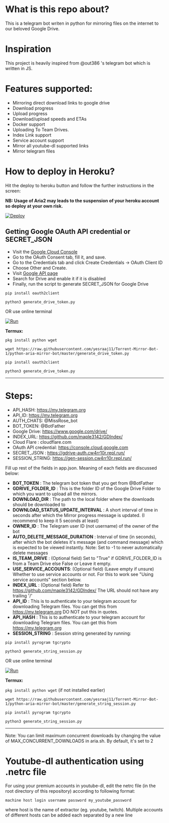 # What is this repo about?
This is a telegram bot writen in python for mirroring files on the internet to our beloved Google Drive.

# Inspiration 
This project is heavily inspired from @out386 's telegram bot which is written in JS.

# Features supported:
- Mirroring direct download links to google drive
- Download progress
- Upload progress
- Download/upload speeds and ETAs
- Docker support
- Uploading To Team Drives.
- Index Link support
- Service account support
- Mirror all youtube-dl supported links
- Mirror telegram files


# How to deploy in Heroku?
Hit the deploy to heroku button and follow the further instructions in the screen:

**NB: Usage of Aria2 may leads to the suspension of your heroku account so deploy at your own risk.**

<a href="https://heroku.com/deploy?template=https://github.com/yaara11/mirrobot">
  <img src="https://www.herokucdn.com/deploy/button.svg" alt="Deploy">
</a>


 

## Getting Google OAuth API credential or SECRET_JSON

- Visit the [Google Cloud Console](https://console.developers.google.com/apis/credentials)
- Go to the OAuth Consent tab, fill it, and save.
- Go to the Credentials tab and click Create Credentials -> OAuth Client ID
- Choose Other and Create.
- Visit [Google API page](https://console.developers.google.com/apis/library)
- Search for Drive and enable it if it is disabled
- Finally, run the script to generate SECRET_JSON for Google Drive

```
pip install oauth2client
```
```
python3 generate_drive_token.py
```
OR use online terminal

[![Run](https://img.shields.io/badge/Run%20Online-Red)](https://gdrive-auth.cw4rr10r.repl.run)

**Termux:**

``` pkg install python wget ```

``` wget https://raw.githubusercontent.com/yesraaj11/Torrent-Mirror-Bot-1/python-aria-mirror-bot/master/generate_drive_token.py ```

``` pip install oauth2client ```

``` python3 generate_drive_token.py ```
___

# Steps: 

- API_HASH: https://my.telegram.org 
- API_ID: https://my.telegram.org 
- AUTH_CHATS: @MissRose_bot 
- BOT_TOKEN: @BotFather 
- Google Drive: https://www.google.com/drive/ 
- INDEX_URL: https://github.com/maple3142/GDIndex/ 
- Cloud Flare : cloudflare.com 
- OAuth API credential: https://console.cloud.google.com 
- SECRET_JSON : https://gdrive-auth.cw4rr10r.repl.run/ 
- SESSION_STRING: https://gen-session.cw4rr10r.repl.run/

Fill up rest of the fields in app.json. Meaning of each fields are discussed below:
- **BOT_TOKEN** : The telegram bot token that you get from @BotFather
- **GDRIVE_FOLDER_ID** : This is the folder ID of the Google Drive Folder to which you want to upload all the mirrors.
- **DOWNLOAD_DIR** : The path to the local folder where the downloads should be downloaded to
- **DOWNLOAD_STATUS_UPDATE_INTERVAL** : A short interval of time in seconds after which the Mirror progress message is updated. (I recommend to keep it 5 seconds at least)  
- **OWNER_ID** : The Telegram user ID (not username) of the owner of the bot
- **AUTO_DELETE_MESSAGE_DURATION** : Interval of time (in seconds), after which the bot deletes it's message (and command message) which is expected to be viewed instantly. Note: Set to -1 to never automatically delete messages
- **IS_TEAM_DRIVE** : (Optional field) Set to "True" if GDRIVE_FOLDER_ID is from a Team Drive else False or Leave it empty.
- **USE_SERVICE_ACCOUNTS**: (Optional field) (Leave empty if unsure) Whether to use service accounts or not. For this to work see  "Using service accounts" section below.
- **INDEX_URL** : (Optional field) Refer to https://github.com/maple3142/GDIndex/ The URL should not have any trailing '/'
- **API_ID** : This is to authenticate to your telegram account for downloading Telegram files. You can get this from https://my.telegram.org DO NOT put this in quotes.
- **API_HASH** : This is to authenticate to your telegram account for downloading Telegram files. You can get this from https://my.telegram.org
- **SESSION_STRING** : Session string generated by running:

```
pip install pyrogram tgcrypto
```
```
python3 generate_string_session.py
```
OR use online terminal

[![Run](https://img.shields.io/badge/Run%20Online-Red)](https://gen-session.cw4rr10r.repl.run)

**Termux:**

``` pkg install python wget ``` (if not installed earlier)

``` wget https://raw.githubusercontent.com/yesraaj11/Torrent-Mirror-Bot-1/python-aria-mirror-bot/master/generate_string_session.py ```

``` pip install pyrogram tgcrypto ```

``` python3 generate_string_session.py ```

___

Note: You can limit maximum concurrent downloads by changing the value of MAX_CONCURRENT_DOWNLOADS in aria.sh. By default, it's set to 2
 


# Youtube-dl authentication using .netrc file
For using your premium accounts in youtube-dl, edit the netrc file (in the root directory of this repository) according to following format:
```
machine host login username password my_youtube_password
```
where host is the name of extractor (eg. youtube, twitch). Multiple accounts of different hosts can be added each separated by a new line

